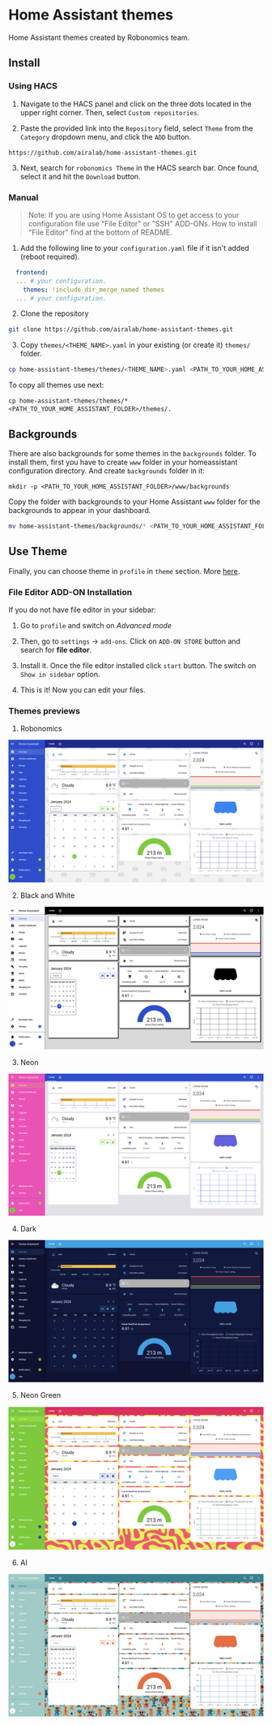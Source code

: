 # Home Assistant themes
Home Assistant themes created by Robonomics team.

## Install

### Using HACS

1. Navigate to the HACS panel and click on the three dots located in the upper right corner. Then, select `Custom repositories`.

2. Paste the provided link into the `Repository` field, select `Theme` from the `Category` dropdown menu, and click the `ADD` button.
```
https://github.com/airalab/home-assistant-themes.git
```
3. Next, search for `robonomics Theme` in the HACS search bar. Once found, select it and hit the `Download` button.


### Manual
> Note: If you are using Home Assistant OS to get access to your configuration file use "File Editor" or "SSH" ADD-ONs.
> How to install "File Editor" find at the bottom of README.

1. Add the following line to your `configuration.yaml` file if it isn't added (reboot required).

```yaml
  frontend:
  ... # your configuration.
    themes: !include_dir_merge_named themes
  ... # your configuration.
```


2. Clone the repository
```bash
git clone https://github.com/airalab/home-assistant-themes.git
```

3. Copy `themes/<THEME_NAME>.yaml` in your existing (or create it) `themes/` folder.

```bash
cp home-assistant-themes/themes/<THEME_NAME>.yaml <PATH_TO_YOUR_HOME_ASSISTANT_FOLDER>/themes/.
```

To copy all themes use next:

```shell
cp home-assistant-themes/themes/* <PATH_TO_YOUR_HOME_ASSISTANT_FOLDER>/themes/.
```

## Backgrounds

There are also backgrounds for some themes in the `backgrounds` folder. To install them, first you have to create `www` folder in your homeassistant 
configuration directory. And create `backgrounds` folder in it:

```shell
mkdir -p <PATH_TO_YOUR_HOME_ASSISTANT_FOLDER>/www/backgrounds
```

Copy the folder with backgrounds to your Home Assistant `www` folder for the backgrounds to appear in your dashboard.

```bash
mv home-assistant-themes/backgrounds/* <PATH_TO_YOUR_HOME_ASSISTANT_FOLDER>/www/backgrounds/
```

## Use Theme
Finally, you can choose theme in `profile` in `theme` section. More [here](https://www.home-assistant.io/integrations/frontend/#manual-theme-selection).




### File Editor ADD-ON Installation

If you do not have file editor in your sidebar: 

1. Go to `profile` and switch on *Advanced mode*

2. Then, go to `settings` -> `add-ons`. Click on `ADD-ON STORE` button and search for **file editor**.

3. Install it. Once the file editor installed click `start` button. The switch on `Show in sidebar` option.

4. This is it! Now you can edit your files.



### Themes previews

1. Robonomics 

![robonomics theme](previews/robonomics-theme.png)

2. Black and White

![black and white theme](previews/black-and-white-theme.png)

3. Neon

![neon theme](previews/neon-theme.png)

4. Dark

![dark theme](previews/dark-theme.png)

5. Neon Green

![dark theme](previews/neon-green-theme.png)

6. AI

![dark theme](previews/ai-theme.png)
